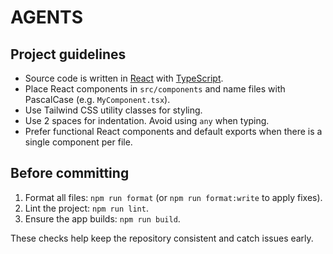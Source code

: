 # AGENTS

## Project guidelines

- Source code is written in [React](https://react.dev/) with [TypeScript](https://www.typescriptlang.org/).
- Place React components in `src/components` and name files with PascalCase (e.g. `MyComponent.tsx`).
- Use Tailwind CSS utility classes for styling.
- Use 2 spaces for indentation. Avoid using `any` when typing.
- Prefer functional React components and default exports when there is a single component per file.

## Before committing

1. Format all files: `npm run format` (or `npm run format:write` to apply fixes).
2. Lint the project: `npm run lint`.
3. Ensure the app builds: `npm run build`.

These checks help keep the repository consistent and catch issues early.
